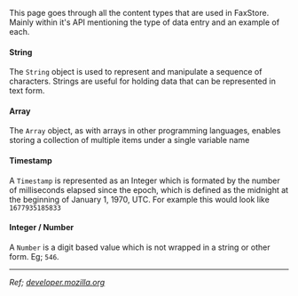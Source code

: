 This page goes through all the content types that are used in FaxStore. Mainly within it's API mentioning the type of data entry and an example of each.

#### String
The `String` object is used to represent and manipulate a sequence of characters. Strings are useful for holding data that can be represented in text form.

#### Array
The `Array` object, as with arrays in other programming languages, enables storing a collection of multiple items under a single variable name

#### Timestamp
A `Timestamp` is represented as an Integer which is formated by the number of milliseconds elapsed since the epoch, which is defined as the midnight at the beginning of January 1, 1970, UTC.
For example this would look like `1677935185833`

#### Integer / Number
A `Number` is a digit based value which is not wrapped in a string or other form. Eg; `546`.

---

*Ref; [developer.mozilla.org](https://developer.mozilla.org/en-US/docs/Web/JavaScript/Reference/Global_Objects)*

